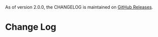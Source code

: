 As of version 2.0.0, the CHANGELOG is maintained on [GitHub Releases](https://github.com/terinjokes/gulp-uglify/releases).

# Change Log